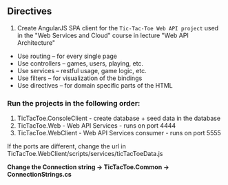 ## Directives

1. Create AngularJS SPA client for the `Tic-Tac-Toe Web API project` used in the "Web Services and Cloud" course in lecture "Web API Architecture"
 * Use routing – for every single page
 * Use controllers – games, users, playing, etc.
 * Use services – restful usage, game logic, etc.
 * Use filters – for visualization of the bindings
 * Use directives – for domain specific parts of the HTML

### Run the projects in the following order:
  1. TicTacToe.ConsoleClient - create database + seed data in the database
  2. TicTacToe.Web - Web API Services - runs on port 4444
  3. TicTacToe.WebClient - Web API Services consumer - runs on port 5555

If the ports are different, change the url in TicTacToe.WebClient/scripts/services/ticTacToeData.js

__Change the Connection string -> TicTacToe.Common -> ConnectionStrings.cs__